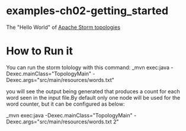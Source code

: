 examples-ch02-getting_started
=============================
The "Hello World" of [Apache Storm topologies](https://github.com/apache/incubator-storm)



How to Run it
=============
You can run the storm tolology with this command:
_mvn exec:java -Dexec.mainClass="TopologyMain" -Dexec.args="src/main/resources/words.txt"

you will see the output being generated that produces a count for each word seen in the input file.By default only one node will be used for the word counter, but it can be configured as below:

_mvn exec:java -Dexec.mainClass="TopologyMain" -Dexec.args="src/main/resources/words.txt 2"
